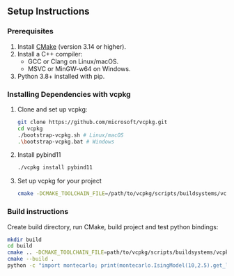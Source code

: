 ## Setup Instructions

### Prerequisites
1. Install [CMake](https://cmake.org/) (version 3.14 or higher).
2. Install a C++ compiler:
   - GCC or Clang on Linux/macOS.
   - MSVC or MinGW-w64 on Windows.
3. Python 3.8+ installed with pip.

### Installing Dependencies with vcpkg
1. Clone and set up vcpkg:
   ```bash
   git clone https://github.com/microsoft/vcpkg.git
   cd vcpkg
   ./bootstrap-vcpkg.sh # Linux/macOS
   .\bootstrap-vcpkg.bat # Windows
   
2. Install pybind11
   ```bash
   ./vcpkg install pybind11
   ```

3. Set up vcpkg for your project
   ```bash
   cmake -DCMAKE_TOOLCHAIN_FILE=/path/to/vcpkg/scripts/buildsystems/vcpkg.cmake ..
   ```
### Build instructions
Create build directory, run CMake, build project and test python bindings:
```bash
mkdir build
cd build
cmake .. -DCMAKE_TOOLCHAIN_FILE=path/to/vcpkg/scripts/buildsystems/vcpkg.cmake
cmake --build .
python -c "import montecarlo; print(montecarlo.IsingModel(10,2.5).get_lattice())"
```
